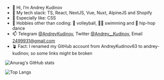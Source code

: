 - 👋 Hi, I’m Andrey Kudinov
- 🌱 My tech stack: TS, React, NextJS, Vue, Nuxt, AlpineJS and Shopify
- 🔬 Especially like: CSS
- 👀 Hobbies other than coding: 🏐 volleyball, 🏊‍♂️ swimming and 🕺 hip-hop dance
- 📫 Telegram [@AndreyKudinov](https://t.me/AndreyKudinov), Twitter [@Andrey__Kudinov](https://twitter.com/Andrey__Kudinov), Email 2499931@gmail.com
- 🪴 Fact: I renamed my GitHub account from AndreyKudinov63 to andrey-kudinov, so some links might be broken

![Anurag's GitHub stats](https://github-readme-stats.vercel.app/api?username=andrey-kudinov&show_icons&contribs=true&count_private=true)

![Top Langs](https://github-readme-stats.vercel.app/api/top-langs/?username=andrey-kudinov&hide_langs_below=1&layout=compact&langs_count=6&exclude_repo=puzzle,quiz)

<!-- <img alt="DenverCoder1's Activity Graph" src="https://denvercoder1-activity-graph.herokuapp.com/graph/?username=andrey-kudinov&bg_color=FFF&color=000&line=0969da&point=000&hide_border=true&hide_title=true" /> -->
